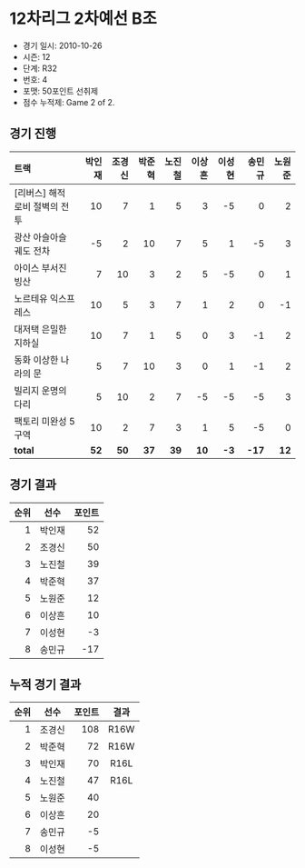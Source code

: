 # 12차리그 2차예선 B조

- 경기 일시: 2010-10-26
- 시즌: 12
- 단계: R32
- 번호: 4
- 포맷: 50포인트 선취제
- 점수 누적제: Game 2 of 2.





## 경기 진행

| 트랙 | 박인재 | 조경신 | 박준혁 | 노진철 | 이상흔 | 이성현 | 송민규 | 노원준 |
|:---|---:|---:|---:|---:|---:|---:|---:|---:|
| [리버스] 해적 로비 절벽의 전투 | 10 | 7 | 1 | 5 | 3 | -5 | 0 | 2 |
| 광산 아슬아슬 궤도 전차 | -5 | 2 | 10 | 7 | 5 | 1 | -5 | 3 |
| 아이스 부서진 빙산 | 7 | 10 | 3 | 2 | 5 | -5 | 0 | 1 |
| 노르테유 익스프레스 | 10 | 5 | 3 | 7 | 1 | 2 | 0 | -1 |
| 대저택 은밀한 지하실 | 10 | 7 | 1 | 5 | 0 | 3 | -1 | 2 |
| 동화 이상한 나라의 문 | 5 | 7 | 10 | 3 | 0 | 1 | -1 | 2 |
| 빌리지 운명의 다리 | 5 | 10 | 2 | 7 | -5 | -5 | -5 | 3 |
| 팩토리 미완성 5구역 | 10 | 2 | 7 | 3 | 1 | 5 | -5 | 0 |
| __total__ | __52__ | __50__ | __37__ | __39__ | __10__ | __-3__ | __-17__ | __12__ |




## 경기 결과

| 순위 | 선수 | 포인트 |
|---:|:---:|---:|
| 1 | 박인재 | 52 |
| 2 | 조경신 | 50 |
| 3 | 노진철 | 39 |
| 4 | 박준혁 | 37 |
| 5 | 노원준 | 12 |
| 6 | 이상흔 | 10 |
| 7 | 이성현 | -3 |
| 8 | 송민규 | -17 |

## 누적 경기 결과

| 순위 | 선수 | 포인트 | 결과 |
|---:|:---:|---:|:---:|
| 1 | 조경신 | 108 | R16W |
| 2 | 박준혁 | 72 | R16W |
| 3 | 박인재 | 70 | R16L |
| 4 | 노진철 | 47 | R16L |
| 5 | 노원준 | 40 |  |
| 6 | 이상흔 | 20 |  |
| 7 | 송민규 | -5 |  |
| 8 | 이성현 | -5 |  |

